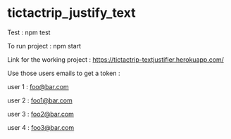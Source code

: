 # tictactrip_justify_text

Test : npm test

To run project : npm start

Link for the working project : https://tictactrip-textjustifier.herokuapp.com/

Use those users emails to get a token :

user 1 : foo@bar.com

user 2 : foo1@bar.com

user 3 : foo2@bar.com

user 4 : foo3@bar.com
